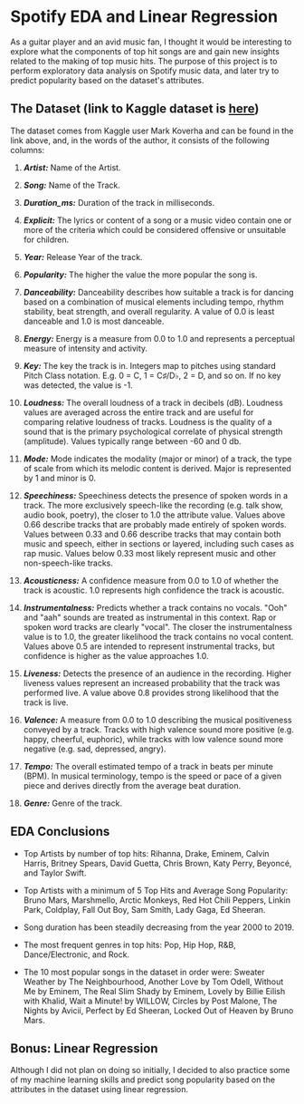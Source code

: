 # Spotify EDA and Linear Regression
As a guitar player and an avid music fan, I thought it would be interesting to explore what the components of top hit songs are and gain new insights related to the making of top music hits. The purpose of this project is to perform exploratory data analysis on Spotify music data, and later try to predict popularity based on the dataset's attributes.

## The Dataset (link to Kaggle dataset is [here](https://www.kaggle.com/datasets/paradisejoy/top-hits-spotify-from-20002019))

The dataset comes from Kaggle user Mark Koverha and can be found in the link above, and, in the words of the author, it consists of the following columns:

1. ***Artist:*** Name of the Artist.

2. ***Song:*** Name of the Track.

3. ***Duration_ms:*** Duration of the track in milliseconds.

4. ***Explicit:*** The lyrics or content of a song or a music video contain one or more of the criteria which could be considered offensive or unsuitable for children.

5. ***Year:*** Release Year of the track.

6. ***Popularity:*** The higher the value the more popular the song is.

7. ***Danceability:*** Danceability describes how suitable a track is for dancing based on a combination of musical elements including tempo, rhythm stability, beat strength, and overall regularity. A value of 0.0 is least danceable and 1.0 is most danceable.

8. ***Energy:*** Energy is a measure from 0.0 to 1.0 and represents a perceptual measure of intensity and activity.

9. ***Key:*** The key the track is in. Integers map to pitches using standard Pitch Class notation. E.g. 0 = C, 1 = C♯/D♭, 2 = D, and so on. If no key was detected, the value is -1.

10. ***Loudness:*** The overall loudness of a track in decibels (dB). Loudness values are averaged across the entire track and are useful for comparing relative loudness of tracks. Loudness is the quality of a sound that is the primary psychological correlate of physical strength (amplitude). Values typically range between -60 and 0 db.

11. ***Mode:*** Mode indicates the modality (major or minor) of a track, the type of scale from which its melodic content is derived. Major is represented by 1 and minor is 0.

12. ***Speechiness:*** Speechiness detects the presence of spoken words in a track. The more exclusively speech-like the recording (e.g. talk show, audio book, poetry), the closer to 1.0 the attribute value. Values above 0.66 describe tracks that are probably made entirely of spoken words. Values between 0.33 and 0.66 describe tracks that may contain both music and speech, either in sections or layered, including such cases as rap music. Values below 0.33 most likely represent music and other non-speech-like tracks.

13. ***Acousticness:*** A confidence measure from 0.0 to 1.0 of whether the track is acoustic. 1.0 represents high confidence the track is acoustic.

14. ***Instrumentalness:*** Predicts whether a track contains no vocals. "Ooh" and "aah" sounds are treated as instrumental in this context. Rap or spoken word tracks are clearly "vocal". The closer the instrumentalness value is to 1.0, the greater likelihood the track contains no vocal content. Values above 0.5 are intended to represent instrumental tracks, but confidence is higher as the value approaches 1.0.

15. ***Liveness:*** Detects the presence of an audience in the recording. Higher liveness values represent an increased probability that the track was performed live. A value above 0.8 provides strong likelihood that the track is live.

16. ***Valence:*** A measure from 0.0 to 1.0 describing the musical positiveness conveyed by a track. Tracks with high valence sound more positive (e.g. happy, cheerful, euphoric), while tracks with low valence sound more negative (e.g. sad, depressed, angry).

17. ***Tempo:*** The overall estimated tempo of a track in beats per minute (BPM). In musical terminology, tempo is the speed or pace of a given piece and derives directly from the average beat duration.

18. ***Genre:*** Genre of the track.

## EDA Conclusions 
- Top Artists by number of top hits: Rihanna, Drake, Eminem, Calvin Harris, Britney Spears, David Guetta, Chris Brown, Katy Perry, Beyoncé, and Taylor Swift.

- Top Artists with a minimum of 5 Top Hits and Average Song Popularity: Bruno Mars, Marshmello, Arctic Monkeys, Red Hot Chili Peppers, Linkin Park, Coldplay, Fall Out Boy, Sam Smith, Lady Gaga, Ed Sheeran.

- Song duration has been steadily decreasing from the year 2000 to 2019.

- The most frequent genres in top hits: Pop, Hip Hop, R&B, Dance/Electronic, and Rock.

- The 10 most popular songs in the dataset in order were: Sweater Weather by The Neighbourhood, Another Love by Tom Odell, Without Me by Eminem, The Real Slim Shady by Eminem, Lovely by Billie Eilish with Khalid, Wait a Minute! by WILLOW, Circles by Post Malone, The Nights by Avicii, Perfect by Ed Sheeran, Locked Out of Heaven by Bruno Mars.

## Bonus: Linear Regression
Although I did not plan on doing so initially, I decided to also practice some of my machine learning skills and predict song popularity based on the attributes in the dataset using linear regression. 
